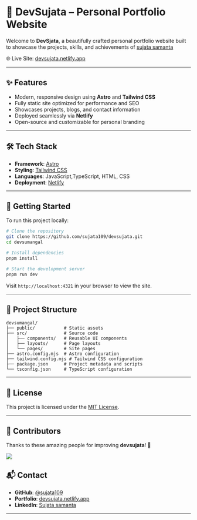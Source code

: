 # 💫 DevSujata – Personal Portfolio Website

Welcome to **DevSjata**, a beautifully crafted personal portfolio website built to showcase the projects, skills, and achievements of [sujata samanta](https://github.com/sujata109)

🌐 Live Site: [devsujata.netlify.app](https://devsujata.netlify.app/)

---

## ✨ Features

* Modern, responsive design using **Astro** and **Tailwind CSS**
* Fully static site optimized for performance and SEO
* Showcases projects, blogs, and contact information
* Deployed seamlessly via **Netlify**
* Open-source and customizable for personal branding

---

## 🛠️ Tech Stack

* **Framework**: [Astro](https://astro.build/)
* **Styling**: [Tailwind CSS](https://tailwindcss.com/)
* **Languages**: JavaScript,TypeScript, HTML, CSS
* **Deployment**: [Netlify](https://www.netlify.com/)

---

## 🚀 Getting Started

To run this project locally:

```bash
# Clone the repository
git clone https://github.com/sujata109/devsujata.git
cd devsumangal

# Install dependencies
pnpm install

# Start the development server
pnpm run dev
```

Visit `http://localhost:4321` in your browser to view the site.

---

## 📁 Project Structure

```
devsumangal/
├── public/           # Static assets
├── src/              # Source code
│   ├── components/   # Reusable UI components
│   ├── layouts/      # Page layouts
│   └── pages/        # Site pages
├── astro.config.mjs  # Astro configuration
├── tailwind.config.mjs # Tailwind CSS configuration
├── package.json      # Project metadata and scripts
└── tsconfig.json     # TypeScript configuration
```

---

## 📄 License

This project is licensed under the [MIT License](./LICENSE).

---
## 👥 Contributors
Thanks to these amazing people for improving **devsujata**! 🚀

<a href="https://github.com/sujata109/devsujata/graphs/contributors">
  <img src="https://contrib.rocks/image?repo=sujata109/devsujata" />
</a>


## 📬 Contact

* **GitHub**: [@sujata109](https://github.com/sujata109)
* **Portfolio**: [devsujata.netlify.app](https://devsujata.netlify.app/)
* **LinkedIn**: [Sujata samanta](https://www.linkedin.com/in/)


---


